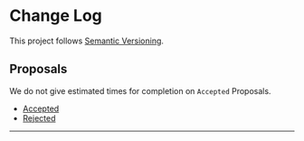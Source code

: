 # Change Log

This project follows [Semantic Versioning](CONTRIBUTING.md).

## Proposals

We do not give estimated times for completion on `Accepted` Proposals.

- [Accepted](https://github.com/Dumpk/Esetres/labels/Accepted)
- [Rejected](https://github.com/Dumpk/Esetres/labels/Rejected)

---

